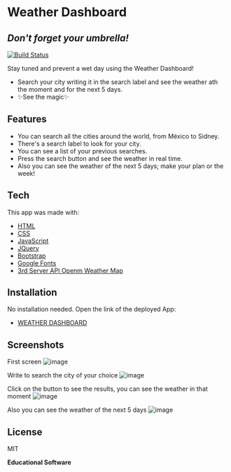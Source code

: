 # Weather Dashboard
## _Don't forget your umbrella!_

[![Build Status](https://travis-ci.org/joemccann/dillinger.svg?branch=master)](https://travis-ci.org/joemccann/dillinger)

Stay tuned and prevent a wet day using the Weather Dashboard! 

- Search your city writing it in the search label and see the weather ath the moment and for the next 5 days.
- ✨See the magic✨

## Features

- You can search all the cities around the world, from México to Sidney.
- There's a search label to look for your city.
- You can see a list of your previous searches.
- Press the search button and see the weather in real time.
- Also you can see the weather of the next 5 days; make your plan or the week!

## Tech

This app was made with:

- [HTML](https://developer.mozilla.org/es/docs/Web/HTML)
- [CSS](https://developer.mozilla.org/es/docs/Web/CSS)
- [JavaScript](https://developer.mozilla.org/es/docs/Web/JavaScript)
- [JQuery](https://jquery.com/)
- [Bootstrap](https://getbootstrap.com/)
- [Google Fonts](https://fonts.google.com//)
- [3rd Server API Openm Weather Map](https://openweathermap.org/)

## Installation

No installation needed. Open the link of the deployed App:
- [WEATHER DASHBOARD](https://aletsmc07.github.io/Weather-Dashboard/)

## Screenshots

First screen
![image](https://user-images.githubusercontent.com/107447818/200211400-d2d6933f-247f-4757-ab9f-b4f26a3d0474.png)

Write to search the city of your choice
![image](https://user-images.githubusercontent.com/107447818/200211536-be002962-229e-40cf-9443-5a683ac89de9.png)

Click on the button to see the results, you can see the weather in that moment
![image](https://user-images.githubusercontent.com/107447818/200211624-28408ee2-f97e-4eea-a8db-dd3e6120e218.png)

Also you can see the weather of the next 5 days
![image](https://user-images.githubusercontent.com/107447818/200211730-40f4882a-b8e5-4661-830d-2178ca01b722.png)


## License

MIT

**Educational Software**
